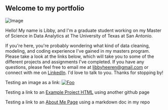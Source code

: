 ## Welcome to my portfolio  

![Image](https://photos.smugmug.com/photos/i-7CD4G5z/1/3026344e/O/i-7CD4G5z.jpg)

Hello! My name is Libby, and I'm a graduate student working on my Master of Science in Data Analytics at The University of Texas at San Antonio.

If you're here, you're probably wondering what kind of data cleaning, modeling, and coding experience I've gained in my masters program. Please take a look at the links below, which will take you to some of the different projects and assignments I've completed. If you have any questions, please feel free to email me at [libbyheeren@gmail.com](mailto:libbyheeren@gmail.com) or connect with me on [LinkedIn](https://www.linkedin.com/in/elizabethheeren/). I'd love to talk to you. Thanks for stopping by!





Testing an image as a link: 
[![Foo](https://photos.smugmug.com/photos/i-vzSgSmC/0/d611bd84/Th/i-vzSgSmC-Th.jpg)](http://google.com)

Testing a link to an [Example Project HTML](https://libbyheeren.github.io/TestProjectPage/) using another github page

Testing a link to an [About Me Page](AboutMe.md) using a markdown doc in my repo

